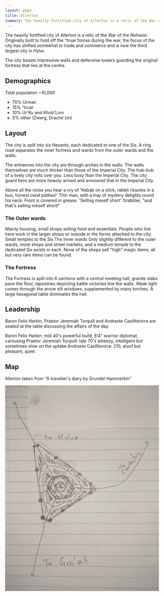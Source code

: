 ```yaml
---
layout: page
title: Allerton
summary: The heavily fortified city of Allerton is a relic of the War of the Nehwist. Originally built to hold off the ^Truar forces during the war, the focus of the city has shifted somewhat to trade and commerce and is now the third largest city in Hylur. 
---
```


The heavily fortified city of Allerton is a relic of the War of the Nehwist. Originally built to hold off the ^truar forces during the war, the focus of the city has shifted somewhat to trade and commerce and is now the third largest city in Hylur. 

The city boasts impressive walls and defensive towers guarding the original fortress that lies at the centre.

## Demographics
Total population ~10,000
- 70% Urman
- 15% ^truar
- 10% Ur'Ku and Khob'Linn
- 5% other (Zwerg, Drache'zin)

## Layout

The city is split into six Hexants, each dedicated to one of the Six. A ring road separates the inner fortress and wards from the outer wards and the walls.

The entrances into the city are through arches in the walls. The walls themselves are much thicker than those of the Imperial City. The hub-bub of a lively city rolls over you. Less busy than the Imperial City. The city guard here are more heavily armed and armoured that in the Imperial City.

Above all the noise you hear a cry of 'Kebab on a stick, rabbit rissoles in a bun, honest meat patties!'
Thin man, with a tray of mystery delights round his neck. Front is covered in grease. 
'Selling meself short' Grabbler, "and that's selling meself short!"

### The Outer wards
Mainly housing, small shops selling food and essentials. People who live here work in the larger shops or outside in the farms attached to the city. Small temples to the Six 
The Inner wards
Only slightly different to the outer wards, more shops and street markets, and a medium temple to the dedicated Six exists in each. None of the shops sell "high" magic items; all but very rare items can be found.

### The Fortress

The Fortress is split into 6 sections with a central meeting hall, granite slabs pave the floor, tapestries depicting battle victories line the walls. Weak light comes through the arrow slit windows, supplemented by many torches. A large hexagonal table dominates the hall.

## Leadership

Baron Felix Harkin, Praetor Jeremiah Torquill and Andraste Casilltenirra are seated at the table discussing the affairs of the day.

Baron Felix Harkin: mid 40's powerful build, 6'4" warrior diplomat, carousing
Praetor Jeremiah Torquill: late 70's wheezy, intelligent but sometimes slow on the uptake
Andraste Casilltenirra: 210, aloof but pleasant, quiet.

## Map

Allerton taken from "A traveller's diary by Grundel Hammerkin"

![Allerton](/assets/allerton.jpg)
